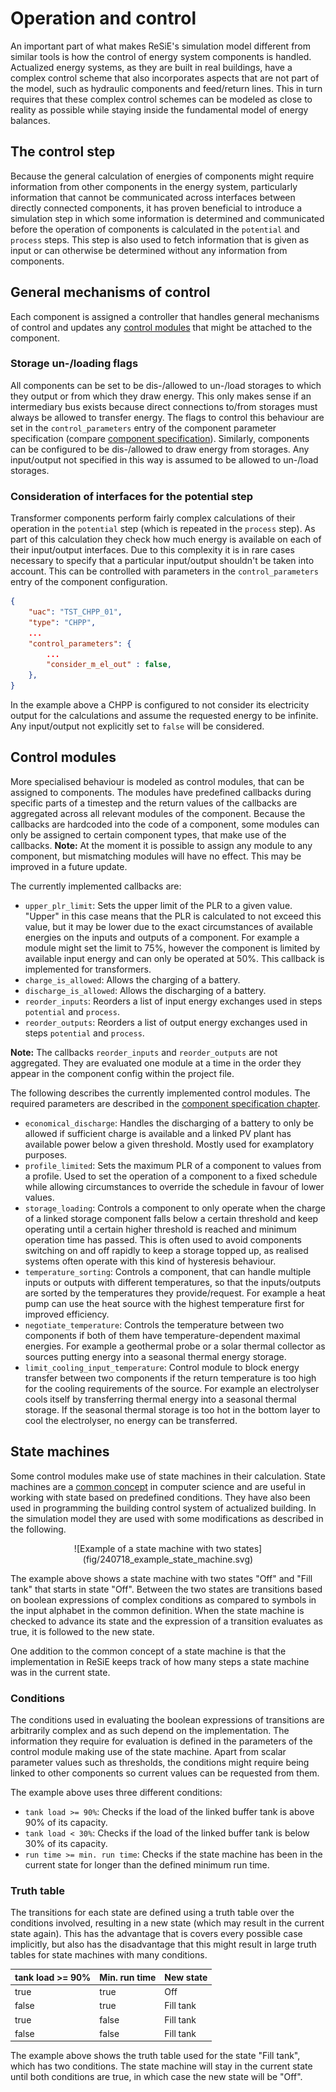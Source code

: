 # Operation and control

An important part of what makes ReSiE's simulation model different from similar tools is how the control of energy system components is handled. Actualized energy systems, as they are built in real buildings, have a complex control scheme that also incorporates aspects that are not part of the model, such as hydraulic components and feed/return lines. This in turn requires that these complex control schemes can be modeled as close to reality as possible while staying inside the fundamental model of energy balances.

## The control step
Because the general calculation of energies of components might require information from other components in the energy system, particularly information that cannot be communicated across interfaces between directly connected components, it has proven beneficial to introduce a simulation step in which some information is determined and communicated before the operation of components is calculated in the `potential` and `process` steps. This step is also used to fetch information that is given as input or can otherwise be determined without any information from components.

## General mechanisms of control
Each component is assigned a controller that handles general mechanisms of control and updates any [control modules](resie_operation_control.md#control-modules) that might be attached to the component.

### Storage un-/loading flags
All components can be set to be dis-/allowed to un-/load storages to which they output or from which they draw energy. This only makes sense if an intermediary bus exists because direct connections to/from storages must always be allowed to transfer energy. The flags to control this behaviour are set in the `control_parameters` entry of the component parameter specification (compare [component specification](resie_component_parameters.md#storage-un-loading)). Similarly, components can be configured to be dis-/allowed to draw energy from storages. Any input/output not specified in this way is assumed to be allowed to un-/load storages.

### Consideration of interfaces for the potential step
Transformer components perform fairly complex calculations of their operation in the `potential` step (which is repeated in the `process` step). As part of this calculation they check how much energy is available on each of their input/output interfaces. Due to this complexity it is in rare cases necessary to specify that a particular input/output shouldn't be taken into account. This can be controlled with parameters in the `control_parameters` entry of the component configuration.

```json
{
    "uac": "TST_CHPP_01",
    "type": "CHPP",
    ...
    "control_parameters": {
        ...  
        "consider_m_el_out" : false,
    },
}
```

In the example above a CHPP is configured to not consider its electricity output for the calculations and assume the requested energy to be infinite. Any input/output not explicitly set to `false` will be considered.

## Control modules

More specialised behaviour is modeled as control modules, that can be assigned to components. The modules have predefined callbacks during specific parts of a timestep and the return values of the callbacks are aggregated across all relevant modules of the component. Because the callbacks are hardcoded into the code of a component, some modules can only be assigned to certain component types, that make use of the callbacks. **Note:** At the moment it is possible to assign any module to any component, but mismatching modules will have no effect. This may be improved in a future update.

The currently implemented callbacks are:

* `upper_plr_limit`: Sets the upper limit of the PLR to a given value. "Upper" in this case means that the PLR is calculated to not exceed this value, but it may be lower due to the exact circumstances of available energies on the inputs and outputs of a component. For example a module might set the limit to 75%, however the component is limited by available input energy and can only be operated at 50%. This callback is implemented for transformers.
* `charge_is_allowed`: Allows the charging of a battery.
* `discharge_is_allowed`: Allows the discharging of a battery.
* `reorder_inputs`: Reorders a list of input energy exchanges used in steps `potential` and `process`.
* `reorder_outputs`: Reorders a list of output energy exchanges used in steps `potential` and `process`.

**Note:** The callbacks `reorder_inputs` and `reorder_outputs` are not aggregated. They are evaluated one module at a time in the order they appear in the component config within the project file.

The following describes the currently implemented control modules. The required parameters are described in the [component specification chapter](resie_component_parameters.md#control-modules).

* `economical_discharge`: Handles the discharging of a battery to only be allowed if sufficient charge is available and a linked PV plant has available power below a given threshold. Mostly used for examplatory purposes.
* `profile_limited`: Sets the maximum PLR of a component to values from a profile. Used to set the operation of a component to a fixed schedule while allowing circumstances to override the schedule in favour of lower values.
* `storage_loading`: Controls a component to only operate when the charge of a linked storage component falls below a certain threshold and keep operating until a certain higher threshold is reached and minimum operation time has passed. This is often used to avoid components switching on and off rapidly to keep a storage topped up, as realised systems often operate with this kind of hysteresis behaviour.
* `temperature_sorting`: Controls a component, that can handle multiple inputs or outputs with different temperatures, so that the inputs/outputs are sorted by the temperatures they provide/request. For example a heat pump can use the heat source with the highest temperature first for improved efficiency.
* `negotiate_temperature`: Controls the temperature between two components if both of them have temperature-dependent maximal energies. For example a geothermal probe or a solar thermal collector as sources putting energy into a seasonal thermal energy storage. 
* `limit_cooling_input_temperature`: Control module to block energy transfer between two components if the return temperature is too high for the cooling requirements of the source. For example an electrolyser cools itself by transferring thermal energy into a seasonal thermal storage. If the seasonal thermal storage is too hot in the bottom layer to cool the electrolyser, no energy can be transferred.

## State machines

Some control modules make use of state machines in their calculation. State machines are a [common concept](https://en.wikipedia.org/wiki/Finite-state_machine) in computer science and are useful in working with state based on predefined conditions. They have also been used in programming the building control system of actualized building. In the simulation model they are used with some modifications as described in the following.

<center>![Example of a state machine with two states](fig/240718_example_state_machine.svg)</center>

The example above shows a state machine with two states "Off" and "Fill tank" that starts in state "Off". Between the two states are transitions based on boolean expressions of complex conditions as compared to symbols in the input alphabet in the common definition. When the state machine is checked to advance its state and the expression of a transition evaluates as true, it is followed to the new state.

One addition to the common concept of a state machine is that the implementation in ReSiE keeps track of how many steps a state machine was in the current state.

### Conditions

The conditions used in evaluating the boolean expressions of transitions are arbitrarily complex and as such depend on the implementation. The information they require for evaluation is defined in the parameters of the control module making use of the state machine. Apart from scalar parameter values such as thresholds, the conditions might require being linked to other components so current values can be requested from them.

The example above uses three different conditions:

* `tank load >= 90%`: Checks if the load of the linked buffer tank is above 90% of its capacity.
* `tank load < 30%`: Checks if the load of the linked buffer tank is below 30% of its capacity.
* `run time >= min. run time`: Checks if the state machine has been in the current state for longer than the defined minimum run time.

### Truth table

The transitions for each state are defined using a truth table over the conditions involved, resulting in a new state (which may result in the current state again). This has the advantage that is covers every possible case implicitly, but also has the disadvantage that this might result in large truth tables for state machines with many conditions.

| **tank load >= 90%** | **Min. run time** | **New state** |
| --- | --- | --- |
| true | true | Off |
| false | true | Fill tank |
| true | false | Fill tank |
| false | false | Fill tank |

The example above shows the truth table used for the state "Fill tank", which has two conditions. The state machine will stay in the current state until both conditions are true, in which case the new state will be "Off".
